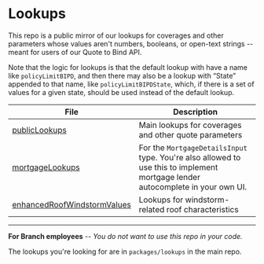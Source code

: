 # Lookups

This repo is a public mirror of our lookups for coverages and other parameters whose values aren't numbers, booleans, or open-text strings -- meant for users of our Quote to Bind API.

Note that the logic for lookups is that the default lookup with have a name like `policyLimitBIPD`, and then there may also be a lookup with “State” appended to that name, like `policyLimitBIPDState`, which, if there is a set of values for a given state, should be used instead of the default lookup.

| File                                                                                                          | Description                                                                                                                    |
| ------------------------------------------------------------------------------------------------------------- | ------------------------------------------------------------------------------------------------------------------------------ |
| [publicLookups](https://github.com/gobranch/lookups/blob/main/publicLookups.json)                             | Main lookups for coverages and other quote parameters                                                                          |
| [mortgageLookups](https://github.com/gobranch/lookups/blob/main/mortgageLookups.json)                         | For the `MortgageDetailsInput` type. You're also allowed to use this to implement mortgage lender autocomplete in your own UI. |
| [enhancedRoofWindstormValues](https://github.com/gobranch/lookups/blob/main/enhancedRoofWindstormValues.json) | Lookups for windstorm-related roof characteristics                                                                             |

---

**For Branch employees** -- _You do not want to use this repo in your code._

The lookups you're looking for are in `packages/lookups` in the main repo.
